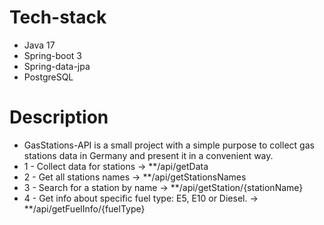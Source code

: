 # Tech-stack
* Java 17
* Spring-boot 3
* Spring-data-jpa
* PostgreSQL

# Description
* GasStations-API is a small project with a simple purpose to collect gas stations data in Germany and present it in a convenient way.
* 1 - Collect data for stations -> **/api/getData
* 2 - Get all stations names -> **/api/getStationsNames
* 3 - Search for a station by name -> **/api/getStation/{stationName}
* 4 - Get info about specific fuel type: E5, E10 or Diesel. -> **/api/getFuelInfo/{fuelType}
